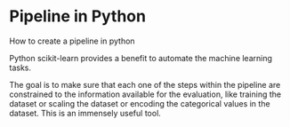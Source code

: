 # Pipeline in Python
How to create a pipeline in python

Python scikit-learn provides a benefit to automate the machine learning tasks.

The goal is to make sure that each one of the steps within the pipeline are constrained to the information available for the evaluation, like training the dataset or scaling the dataset or encoding the categorical values in the dataset. 
This is an immensely useful tool.
